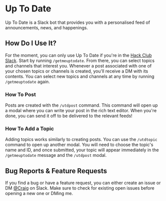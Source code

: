 # Up To Date

Up To Date is a Slack bot that provides you with a personalised feed of announcements, news, and happenings.

## How Do I Use It?

For the moment, you can only use Up To Date if you're in the [Hack Club Slack](https://hackclub.com/slack). Start by running `/getmeuptodate`. From there, you can select topics and channels that interest you. Whenever a post associated with one of your chosen topics or channels is created, you'll receive a DM with its contents. You can select new topics and channels at any time by running `/getmeuptodate` again.

### How To Post

Posts are created with the `/utdpost` command. This command will open up a modal where you can write your post in the rich text editor. When you're done, you can send it off to be delivered to the relevant feeds!

### How To Add a Topic

Adding topics works similarly to creating posts. You can use the `/utdtopic` command to open up another modal. You will need to choose the topic's name and ID, and once submitted, your topic will appear immediately in the `/getmeuptodate` message and the `/utdpost` modal.

## Bug Reports & Feature Requests

If you find a bug or have a feature request, you can either create an issue or DM [@Craig](https://hackclub.slack.com/archives/D07FBU5TZ4L) on Slack. Make sure to check for existing open issues before opening a new one or DMing me.
